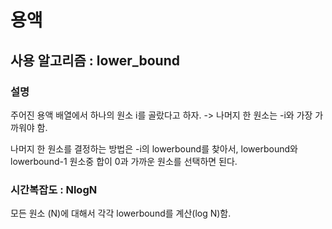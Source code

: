 # 용액

## 사용 알고리즘 : lower_bound

### 설명

주어진 용액 배열에서 하나의 원소 i를 골랐다고 하자.
-> 나머지 한 원소는 -i와 가장 가까워야 함.

나머지 한 원소를 결정하는 방법은 -i의 lowerbound를 찾아서, lowerbound와 lowerbound-1 원소중 합이 0과 가까운 원소를 선택하면 된다.

### 시간복잡도 : NlogN

모든 원소 (N)에 대해서 각각 lowerbound를 계산(log N)함.

